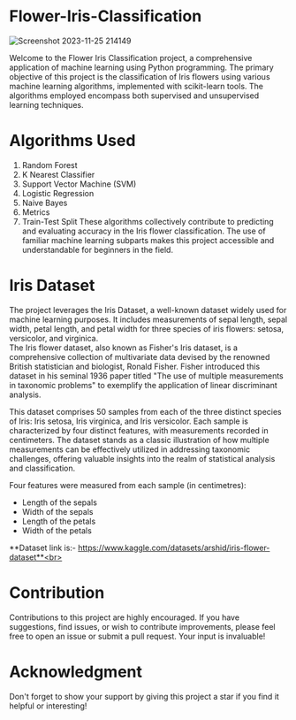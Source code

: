 # Flower-Iris-Classification #
![Screenshot 2023-11-25 214149](https://github.com/shahid1330/Flower-Iris-Classification/assets/87535723/5cba5f7e-241c-45bb-a1ac-9085dfeaa450)



Welcome to the Flower Iris Classification project, a comprehensive application of machine learning using Python programming. The primary objective of this project is the classification of Iris flowers using various machine learning algorithms, implemented with scikit-learn tools. The algorithms employed encompass both supervised and unsupervised learning techniques.

# Algorithms Used
1. Random Forest
2. K Nearest Classifier
3. Support Vector Machine (SVM)
4. Logistic Regression
5. Naive Bayes
6. Metrics
7. Train-Test Split
These algorithms collectively contribute to predicting and evaluating accuracy in the Iris flower classification. The use of familiar machine learning subparts makes this project accessible and understandable for beginners in the field.

# Iris Dataset
The project leverages the Iris Dataset, a well-known dataset widely used for machine learning purposes. It includes measurements of sepal length, sepal width, petal length, and petal width for three species of iris flowers: setosa, versicolor, and virginica.<br>
The Iris flower dataset, also known as Fisher's Iris dataset, is a comprehensive collection of multivariate data devised by the renowned British statistician and biologist, Ronald Fisher. Fisher introduced this dataset in his seminal 1936 paper titled "The use of multiple measurements in taxonomic problems" to exemplify the application of linear discriminant analysis.

This dataset comprises 50 samples from each of the three distinct species of Iris: Iris setosa, Iris virginica, and Iris versicolor. Each sample is characterized by four distinct features, with measurements recorded in centimeters. The dataset stands as a classic illustration of how multiple measurements can be effectively utilized in addressing taxonomic challenges, offering valuable insights into the realm of statistical analysis and classification.<br>

Four features were measured from each sample (in centimetres):
* Length of the sepals
* Width of the sepals
* Length of the petals
* Width of the petals

**Dataset link is:- https://www.kaggle.com/datasets/arshid/iris-flower-dataset**<br>

# Contribution
Contributions to this project are highly encouraged. If you have suggestions, find issues, or wish to contribute improvements, please feel free to open an issue or submit a pull request. Your input is invaluable!

# Acknowledgment
Don't forget to show your support by giving this project a star if you find it helpful or interesting!
